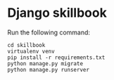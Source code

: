 # Django skillbook
Run the following command:
```'
cd skillbook
virtualenv venv
pip install -r requirements.txt
python manage.py migrate
python manage.py runserver
